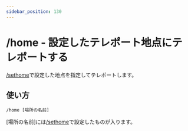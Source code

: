```yaml
---
sidebar_position: 130
---
```


# /home - 設定したテレポート地点にテレポートする

[/sethome](sethome)で設定した地点を指定してテレポートします。

## 使い方

```/home [場所の名前]```

[場所の名前]には[/sethome](sethome)で設定したものが入ります。
